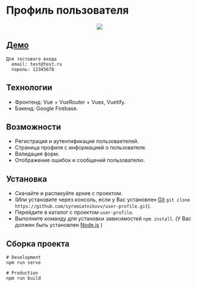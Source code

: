 # Профиль пользователя

<p align="center">
<img src="http://g.recordit.co/9O4CFRbTb9.gif"/>
</p>

## [Демо](https://user-5a231.web.app/)

```
Для тестового входа
  email: test@test.ru
  пароль: 12345678
```

## Технологии

- Фронтенд: Vue + VueRouter + Vuex, Vuetify.
- Бэкенд: Google Firebase.

## Возможности

- Регистрация и аутентификация пользоваетелей.
- Страница профиля с информацией о пользователе.
- Валидация форм.
- Отображение ошибок и сообщений пользователю.

## Установка

- Скачайте и распакуйте архив с проектом.
- (Или установите через консоль, если у Вас установлен [Git](https://git-scm.com/) `git clone https://github.com/syromiatnikovv/user-profile.git`).
- Перейдите в каталог с проектом `user-profile`.
- Выполните команду для установки зависимостей `npm install`. (У Вас должен быть установлен [Node.js](https://nodejs.org/) )

## Сборка проекта

```
# Development
npm run serve

# Production
npm run build
```
